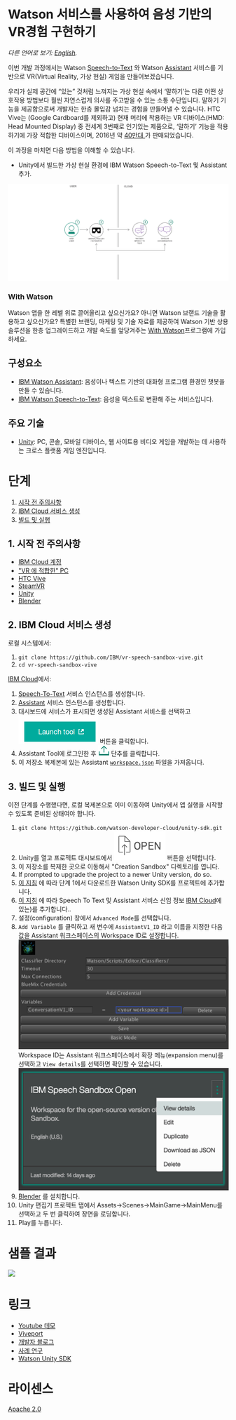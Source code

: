 # Watson 서비스를 사용하여 음성 기반의 VR경험 구현하기

*다른 언어로 보기: [English](README.md).*

이번 개발 과정에서는 Watson [Speech-to-Text](https://www.ibm.com/watson/developercloud/speech-to-text.html) 와 Watson  [Assistant](https://www.ibm.com/watson/developercloud/conversation.html) 서비스를 기반으로 VR(Virtual Reality, 가상 현실) 게임을 만들어보겠습니다.

우리가 실제 공간에 “있는” 것처럼 느껴지는 가상 현실 속에서 ‘말하기’는 다른 어떤 상호작용 방법보다 훨씬 자연스럽게 의사를 주고받을 수 있는 소통 수단입니다. 말하기 기능을 제공함으로써 개발자는 한층 몰입감 넘치는 경험을 만들어낼 수 있습니다. HTC Vive는 (Google Cardboard를 제외하고)
현재 머리에 착용하는 VR 디바이스(HMD: Head Mounted Display) 중 전세계 3번째로 인기있는 제품으로, ‘말하기’ 기능을 적용하기에 가장 적합한 디바이스이며, 2016년 약
[40만대 ](http://www.hypergridbusiness.com/2016/11/report-98-of-vr-headsets-sold-this-year-are-for-mobile-phones)가 판매되었습니다.

이 과정을 마치면 다음 방법을 이해할 수 있습니다.

* Unity에서 빌드한 가상 현실 환경에 IBM Watson Speech-to-Text 및 Assistant 추가.

![](doc/source/images/architecture.png)

### With Watson

Watson 앱을 한 레벨 위로 끌어올리고 싶으신가요? 아니면 Watson 브랜드 기술을 활용하고 싶으신가요? 특별한 브랜딩, 마케팅 및 기술 자료를 제공하여 Watson 기반 상용 솔루션을 한층 업그레이드하고 개발 속도를 앞당겨주는  [With Watson](https://www.ibm.com/watson/with-watson)프로그램에 가입하세요.

## 구성요소

* [IBM Watson Assistant](https://www.ibm.com/watson/developercloud/conversation.html): 음성이나 텍스트 기반의 대화형 프로그램 환경인 챗봇을 만들 수 있습니다.
* [IBM Watson Speech-to-Text](https://www.ibm.com/watson/developercloud/speech-to-text.html): 음성을 텍스트로 변환해 주는 서비스입니다.

## 주요 기술

* [Unity](https://unity3d.com/): PC, 콘솔, 모바일 디바이스, 웹 사이트용 비디오 게임을 개발하는 데 사용하는 크로스 플랫폼 게임 엔진입니다.

# 단계

1. [시작 전 주의사항](#1-시작-전-주의사항)
2. [IBM Cloud 서비스 생성](#2-bluemix-서비스-생성)
3. [빌드 및 실행](#3-빌드-및-실행)

## 1. 시작 전 주의사항

* [IBM Cloud 계정](http://ibm.biz/Bdimr6)
* ["VR 에 적합한" PC](https://www.vive.com/us/ready/)
* [HTC Vive](https://www.vive.com/us/product/)
* [SteamVR](http://store.steampowered.com/steamvr)
* [Unity](https://unity3d.com/get-unity/download)
* [Blender](https://www.blender.org/)

## 2. IBM Cloud 서비스 생성

로컬 시스템에서:
1. `git clone https://github.com/IBM/vr-speech-sandbox-vive.git`
2. `cd vr-speech-sandbox-vive`

[IBM Cloud](https://console.ng.bluemix.net/)에서:

1. [Speech-To-Text](https://console.ng.bluemix.net/catalog/speech-to-text/) 서비스 인스턴스를 생성합니다.
2. [Assistant](https://console.ng.bluemix.net/catalog/services/Assistant/) 서비스 인스턴스를 생성합니다.
3. 대시보드에 서비스가 표시되면 생성된 Assistant 서비스를 선택하고 !["Launch Tool"](/doc/source/images/workspace_launch.png?raw=true) 버튼을 클릭합니다.
4. Assistant Tool에 로그인한 후 !["Import"](/doc/source/images/import_icon.png?raw=true) 단추를 클릭합니다.
5. 이 저장소 복제본에 있는 Assistant  [`workspace.json`](data/workspace.json) 파일을 가져옵니다.

## 3. 빌드 및 실행

이전 단계를 수행했다면, 로컬 복제본으로 이미 이동하여 Unity에서 앱 실행을 시작할 수 있도록 준비된 상태여야 합니다.

1. `git clone https://github.com/watson-developer-cloud/unity-sdk.git`
2. Unity를 열고 프로젝트 대시보드에서  ![Open](doc/source/images/unity_open.png?raw=true) 버튼을 선택합니다.
3. 이 저장소를 복제한 곳으로 이동해서 "Creation Sandbox" 디렉토리를 엽니다.
4. If prompted to upgrade the project to a newer Unity version, do so.
5. [이 지침](https://github.com/watson-developer-cloud/unity-sdk#getting-the-watson-sdk-and-adding-it-to-unity) 에 따라 단계 1에서 다운로드한 Watson Unity SDK를 프로젝트에 추가합니다.
6. [이 지침](https://github.com/watson-developer-cloud/unity-sdk#configuring-your-service-credentials) 에 따라 Speech To Text 및 Assistant 서비스 신임 정보 [IBM Cloud](https://console.ng.bluemix.net/)에 있는)를 추가합니다..
7. 설정(configuration) 창에서 `Advanced Mode`를 선택합니다.
8. `Add Variable` 를 클릭하고 새 변수에 `AssistantV1_ID` 라고 이름을 지정한 다음 값을 Assistant 워크스페이스의 Workspace ID로 설정합니다.
    ![Variable Configuration Example](doc/source/images/add_variable.png?raw=true)
 Workspace ID는 Assistant 워크스페이스에서 확장 메뉴(expansion menu)를 선택하고 `View details`를 선택하면 확인할 수 있습니다.
    ![View Details Location](doc/source/images/workspace_details.png?raw=true) 
9. [Blender](https://www.blender.org) 를 설치합니다.
10. Unity 편집기 프로젝트 탭에서 Assets->Scenes->MainGame->MainMenu를 선택하고 두 번 클릭하여 장면을 로딩합니다.
11. Play를 누릅니다.

# 샘플 결과

[![](http://img.youtube.com/vi/FlMvLDw6cYc/0.jpg)](http://www.youtube.com/watch?v=FlMvLDw6cYc)

# 링크

* [Youtube 데모](https://www.youtube.com/watch?v=rZFpUpy4y0g)
* [Viveport](https://www.viveport.com/apps/bbde0cff-98c1-4117-acd8-e808ded515ca)
* [개발자 블로그](https://www.ibm.com/innovation/milab/watson-speech-virtual-reality-unity/)
* [사례 연구](https://www.ibm.com/innovation/milab/work/speech-sandbox/)
* [Watson Unity SDK](https://github.com/watson-developer-cloud/unity-sdk)

# 라이센스

[Apache 2.0](LICENSE)
